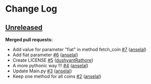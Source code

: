 # Change Log

## [Unreleased](https://github.com/dushyantRAthore/Crypto-Notifier/tree/HEAD)

**Merged pull requests:**

- Add value for parameter "fiat" in method fetch\_coin [\#7](https://github.com/dushyantRathore/Crypto-Notifier/pull/7) ([anselal](https://github.com/anselal))
- Add fiat parameter [\#6](https://github.com/dushyantRathore/Crypto-Notifier/pull/6) ([anselal](https://github.com/anselal))
- Create LICENSE [\#5](https://github.com/dushyantRathore/Crypto-Notifier/pull/5) ([dushyantRathore](https://github.com/dushyantRathore))
- A more pythonic way !!! [\#4](https://github.com/dushyantRathore/Crypto-Notifier/pull/4) ([anselal](https://github.com/anselal))
- Update Main.py [\#3](https://github.com/dushyantRathore/Crypto-Notifier/pull/3) ([anselal](https://github.com/anselal))
- Keep one method for all coins [\#2](https://github.com/dushyantRathore/Crypto-Notifier/pull/2) ([anselal](https://github.com/anselal))
